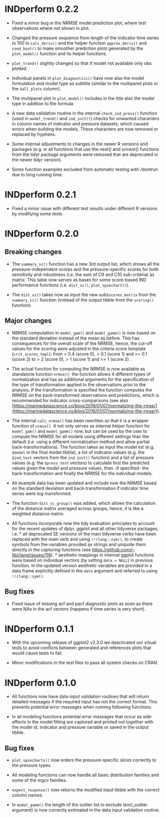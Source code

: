 # INDperform 0.2.2

* Fixed a minor bug in the NRMSE model prediction plot, where test observations where not shown in plot.

* Changed the pressure sequence from length of the indicator time series to 100 in `calc_deriv()` and the helper function `approx_deriv()` and `cond_boot()` to make smoother prediction plots generated by the `plot_model()` function and its helper functions.

* `plot_trend()` slightly changed so that if model not available only obs plotted.

* Individual panels in `plot_diagnostics()` have now also the model formulation and model type as subtitle (similar to the multipanel plots in the `$all_plots` column).

* The multipanel plot in `plot_model()` includes in the title also the model type in addition to the formula

* A new data validation routine in the internal `check_ind_press()` function (used in `model_trend()` and `ind_init()`) checks for unwanted characters in column names of indicator and pressure datasets, which caused errors when building the models. These characters are now removed or replaced by hyphens.

* Some internal adjustments to changes in the newer R versions and packages (e.g. in all functions that use the nest() and unnest() functions from the tidyr package arguments were removed that are deprecated in the newer tidyr version).

* Some function examples excluded from automatic testing with /dontrun due to long running time.


# INDperform 0.2.1

* Fixed a minor issue with different test results under different R versions by modifying some tests.


# INDperform 0.2.0

## Breaking changes

* The `summary_sc()` function has a new 3rd output list, which shows all the pressure-independent scores and the pressure-specific scores for both sensitivity and robustness (i.e. the sum of C9 and C10 sub-criteria) as matrix. This table now serves as bases for some score-based IND performance functions (i.e. `dist_sc()`, `plot_spiechart()`).

* The `dist_sc()` takes now as input the new sub`$scores_matrix` from the `summary_sc()` function (instead of the output tibble from the `scoring()` function).

## Major changes

* NRMSE computation in `model_gam()` and `model_gamm()` is now based on the standard deviation instead of the mean as before. This has consequences for the overall scale of the NRMSE, hence, the cut-off values for the scoring were adjusted in the criteria score template (`crit_scores_tmpl`): from > 0.4 (score 0), > 0.1 (score 1) and <= 0.1 (score 2) to > 2 (score 0), > 1 (score 1) and <= 1 (score 2).

* The actual function for computing the NRMSE is now available as standalone function `nrmse()`; the function allows 4 different types of normalization and has as additional arguments for the specification of the type of transformation applied to the observations prior to the analysis. If the transformation is specified the function computes the NRMSE on the back-transformed observations and predictions, which is recommended for indicator cross-comparisons (see also [https://marinedatascience.co/blog/2019/01/07/normalizing-the-rmse/](https://marinedatascience.co/blog/2019/01/07/normalizing-the-rmse/)).

* The internal `calc_nrmse()` has been rewritten so that it is a wrapper function of `nrmse()`. It not only serves as internal helper function for `model_gam()` and `model_gamm()` now, but can be used by the user to compute the NRMSE for all models using different settings than the default (i.e. using a different normalization method and allow partial back-transformations). The function takes as input the model list (e.g. `$model` in the final model tibble), a list of indicator values (e.g. the `$ind_test` vectors from the `ind_init()` function) and a list of pressure values (e.g. the `$press_test` vectors) to calculate first the predicted values given the model and pressure values, then -if specified- the back-transformation and finally the NRMSE for the individual models.

* All example data has been updated and include now the NRMSE based on the standard deviation and back-transformation if indicator time series were log-transformed.

* The function `dist_sc_group()` was added, which allows the calculation of the distance matrix averaged across groups, hence, it is like a weighted distance matrix.

* All functions incorporate now the tidy evaluation principles to account for the recent updates of dplyr, ggplot and all other tidyverse packages, i.e. 
		* all deprecated SE versions of the main tidyverse verbs have been replaced with the main verb and using `!!rlang::sym()`, to create symbols from the variables provided as strings and unquote them directly in the capturing functions (see https://github.com/r-lib/rlang/issues/116).
		* aesthetic mappings in internal ggplot functions were based on individual vectors (by setting `data = NULL`) in previous function. In the updated version aesthetic variables are provided in a data frame explicitly defined in the `data` argument and referred to using `!!rlang::sym()`.

## Bug fixes

* Fixed issue of missing acf and pacf diagnostic plots as soon as there were NAs in the acf vectors (happens if time series is very short).



# INDperform 0.1.1

* With the upcoming release of ggplot2 v2.3.0 we deactivated our visual tests to avoid conflicts between generated and references plots that would cause tests to fail.

* Minor modifications in the test files to pass all system checks on CRAN.

# INDperform 0.1.0

* All functions now have data input validation routines that will return detailed messages if the required input has not the correct format. This prevents potential error messages when running following functions.

* In all modeling functions potential error messages that occur as side effects in the model fitting are captured and printed out together with the model id, indicator and pressure variable or saved in the output tibble.

## Bug fixes

* `plot_spiecharts()` now orders the pressure-specific slices correctly to the pressure types.

* All modeling functions can now handle all basic distribution families and some of the mgcv families.

* `expect_response()` now returns the modified input tibble with the correct column names.

* In `model_gamm()` the length of the outlier list to exclude (excl_outlier argument) is now correctly estimated in the data input validation routine.



